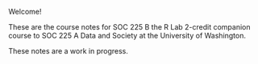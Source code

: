 Welcome! 

These are the course notes for SOC 225 B the R Lab 2-credit companion course to SOC 225 A Data and Society at the University of Washington.

These notes are a work in progress.
